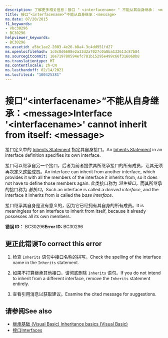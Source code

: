 ```yaml
---
description: 了解更多相关信息：接口 " <interfacename> " 不能从其自身继承： <message>
title: 接口“<interfacename>”不能从自身继承：<message>
ms.date: 07/20/2015
f1_keywords:
- vbc30296
- BC30296
helpviewer_keywords:
- BC30296
ms.assetid: a5bc1ae2-2083-4e26-b8a4-3c4dd951fd27
ms.openlocfilehash: 1c0c8d6608e2a33d2a7027c0a8ba132613c87b84
ms.sourcegitcommit: 10e719780594efc781b15295e499c66f316068b8
ms.translationtype: MT
ms.contentlocale: zh-CN
ms.lasthandoff: 02/14/2021
ms.locfileid: "100425381"
---
```

# <a name="interface-interfacename-cannot-inherit-from-itself-message"></a><span data-ttu-id="0f3bc-103">接口“\<interfacename>”不能从自身继承：\<message></span><span class="sxs-lookup"><span data-stu-id="0f3bc-103">Interface '\<interfacename>' cannot inherit from itself: \<message></span></span>

<span data-ttu-id="0f3bc-104">接口定义中的 [Inherits Statement](../language-reference/statements/inherits-statement.md) 指定其自身接口。</span><span class="sxs-lookup"><span data-stu-id="0f3bc-104">An [Inherits Statement](../language-reference/statements/inherits-statement.md) in an interface definition specifies its own interface.</span></span>  
  
 <span data-ttu-id="0f3bc-105">接口可以继承自另一个接口，后者为前者提供其所继承接口的所有成员，让其无须再次定义这些成员。</span><span class="sxs-lookup"><span data-stu-id="0f3bc-105">An interface can inherit from another interface, which provides it with all the members of the interface it inherits from, so it does not have to define those members again.</span></span> <span data-ttu-id="0f3bc-106">此类接口称为 *派生接口*，而其所继承的接口称为 *基接口*。</span><span class="sxs-lookup"><span data-stu-id="0f3bc-106">Such an interface is called a *derived interface*, and the interface it inherits from is called the *base interface*.</span></span>  
  
 <span data-ttu-id="0f3bc-107">接口继承其自身是没有意义的，因为它已经拥有其自身的所有成员。</span><span class="sxs-lookup"><span data-stu-id="0f3bc-107">It is meaningless for an interface to inherit from itself, because it already possesses all its own members.</span></span>  
  
 <span data-ttu-id="0f3bc-108">**错误 ID：** BC30296</span><span class="sxs-lookup"><span data-stu-id="0f3bc-108">**Error ID:** BC30296</span></span>  
  
## <a name="to-correct-this-error"></a><span data-ttu-id="0f3bc-109">更正此错误</span><span class="sxs-lookup"><span data-stu-id="0f3bc-109">To correct this error</span></span>  
  
1. <span data-ttu-id="0f3bc-110">检查 `Inherits` 语句中接口名称的拼写。</span><span class="sxs-lookup"><span data-stu-id="0f3bc-110">Check the spelling of the interface name in the `Inherits` statement.</span></span>  
  
2. <span data-ttu-id="0f3bc-111">如果不打算继承其他接口，请彻底删除 `Inherits` 语句。</span><span class="sxs-lookup"><span data-stu-id="0f3bc-111">If you do not intend to inherit from a different interface, remove the `Inherits` statement entirely.</span></span>  
  
3. <span data-ttu-id="0f3bc-112">查看引用消息以获取建议。</span><span class="sxs-lookup"><span data-stu-id="0f3bc-112">Examine the cited message for suggestions.</span></span>  
  
## <a name="see-also"></a><span data-ttu-id="0f3bc-113">请参阅</span><span class="sxs-lookup"><span data-stu-id="0f3bc-113">See also</span></span>

- [<span data-ttu-id="0f3bc-114">继承基础 (Visual Basic) </span><span class="sxs-lookup"><span data-stu-id="0f3bc-114">Inheritance basics (Visual Basic)</span></span>](../programming-guide/language-features/objects-and-classes/inheritance-basics.md)
- [<span data-ttu-id="0f3bc-115">接口</span><span class="sxs-lookup"><span data-stu-id="0f3bc-115">Interfaces</span></span>](../programming-guide/language-features/interfaces/index.md)
